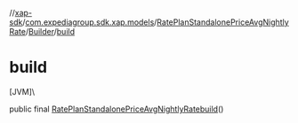 //[xap-sdk](../../../../index.md)/[com.expediagroup.sdk.xap.models](../../index.md)/[RatePlanStandalonePriceAvgNightlyRate](../index.md)/[Builder](index.md)/[build](build.md)

# build

[JVM]\

public final [RatePlanStandalonePriceAvgNightlyRate](../index.md)[build](build.md)()
